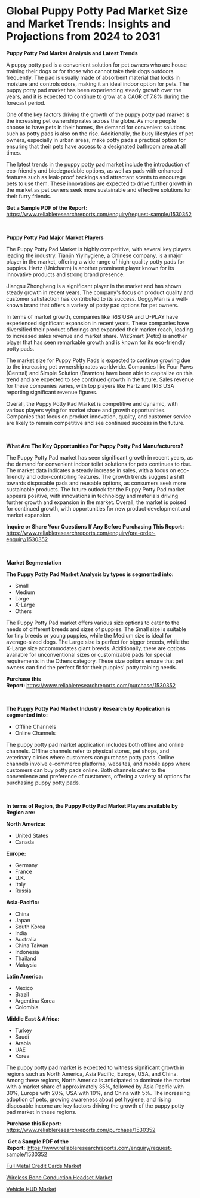 <p><h1>Global Puppy Potty Pad Market Size and Market Trends: Insights and Projections from 2024 to 2031</h1></p><p><strong>Puppy Potty Pad Market Analysis and Latest Trends</strong></p>
<p><p>A puppy potty pad is a convenient solution for pet owners who are house training their dogs or for those who cannot take their dogs outdoors frequently. The pad is usually made of absorbent material that locks in moisture and controls odors, making it an ideal indoor option for pets. The puppy potty pad market has been experiencing steady growth over the years, and it is expected to continue to grow at a CAGR of 7.8% during the forecast period.</p><p>One of the key factors driving the growth of the puppy potty pad market is the increasing pet ownership rates across the globe. As more people choose to have pets in their homes, the demand for convenient solutions such as potty pads is also on the rise. Additionally, the busy lifestyles of pet owners, especially in urban areas, make potty pads a practical option for ensuring that their pets have access to a designated bathroom area at all times.</p><p>The latest trends in the puppy potty pad market include the introduction of eco-friendly and biodegradable options, as well as pads with enhanced features such as leak-proof backings and attractant scents to encourage pets to use them. These innovations are expected to drive further growth in the market as pet owners seek more sustainable and effective solutions for their furry friends.</p></p>
<p><strong>Get a Sample PDF of the Report:&nbsp;</strong> <a href="https://www.reliableresearchreports.com/enquiry/request-sample/1530352">https://www.reliableresearchreports.com/enquiry/request-sample/1530352</a></p>
<p>&nbsp;</p>
<p><strong>Puppy Potty Pad Major Market Players</strong></p>
<p><p>The Puppy Potty Pad Market is highly competitive, with several key players leading the industry. Tianjin Yiyihygiene, a Chinese company, is a major player in the market, offering a wide range of high-quality potty pads for puppies. Hartz (Unicharm) is another prominent player known for its innovative products and strong brand presence. </p><p>Jiangsu Zhongheng is a significant player in the market and has shown steady growth in recent years. The company's focus on product quality and customer satisfaction has contributed to its success. DoggyMan is a well-known brand that offers a variety of potty pad options for pet owners.</p><p>In terms of market growth, companies like IRIS USA and U-PLAY have experienced significant expansion in recent years. These companies have diversified their product offerings and expanded their market reach, leading to increased sales revenue and market share. WizSmart (Petix) is another player that has seen remarkable growth and is known for its eco-friendly potty pads.</p><p>The market size for Puppy Potty Pads is expected to continue growing due to the increasing pet ownership rates worldwide. Companies like Four Paws (Central) and Simple Solution (Bramton) have been able to capitalize on this trend and are expected to see continued growth in the future. Sales revenue for these companies varies, with top players like Hartz and IRIS USA reporting significant revenue figures. </p><p>Overall, the Puppy Potty Pad Market is competitive and dynamic, with various players vying for market share and growth opportunities. Companies that focus on product innovation, quality, and customer service are likely to remain competitive and see continued success in the future.</p></p>
<p>&nbsp;</p>
<p><strong>What Are The Key Opportunities For Puppy Potty Pad Manufacturers?</strong></p>
<p><p>The Puppy Potty Pad market has seen significant growth in recent years, as the demand for convenient indoor toilet solutions for pets continues to rise. The market data indicates a steady increase in sales, with a focus on eco-friendly and odor-controlling features. The growth trends suggest a shift towards disposable pads and reusable options, as consumers seek more sustainable products. The future outlook for the Puppy Potty Pad market appears positive, with innovations in technology and materials driving further growth and expansion in the market. Overall, the market is poised for continued growth, with opportunities for new product development and market expansion.</p></p>
<p><strong>Inquire or Share Your Questions If Any Before Purchasing This Report:</strong> <a href="https://www.reliableresearchreports.com/enquiry/pre-order-enquiry/1530352">https://www.reliableresearchreports.com/enquiry/pre-order-enquiry/1530352</a></p>
<p>&nbsp;</p>
<p><strong>Market Segmentation</strong></p>
<p><strong>The Puppy Potty Pad Market Analysis by types is segmented into:</strong></p>
<p><ul><li>Small</li><li>Medium</li><li>Large</li><li>X-Large</li><li>Others</li></ul></p>
<p><p>The Puppy Potty Pad market offers various size options to cater to the needs of different breeds and sizes of puppies. The Small size is suitable for tiny breeds or young puppies, while the Medium size is ideal for average-sized dogs. The Large size is perfect for bigger breeds, while the X-Large size accommodates giant breeds. Additionally, there are options available for unconventional sizes or customizable pads for special requirements in the Others category. These size options ensure that pet owners can find the perfect fit for their puppies' potty training needs.</p></p>
<p><strong>Purchase this Report:&nbsp;</strong><a href="https://www.reliableresearchreports.com/purchase/1530352">https://www.reliableresearchreports.com/purchase/1530352</a></p>
<p>&nbsp;</p>
<p><strong>The Puppy Potty Pad Market Industry Research by Application is segmented into:</strong></p>
<p><ul><li>Offline Channels</li><li>Online Channels</li></ul></p>
<p><p>The puppy potty pad market application includes both offline and online channels. Offline channels refer to physical stores, pet shops, and veterinary clinics where customers can purchase potty pads. Online channels involve e-commerce platforms, websites, and mobile apps where customers can buy potty pads online. Both channels cater to the convenience and preference of customers, offering a variety of options for purchasing puppy potty pads.</p></p>
<p>&nbsp;</p>
<p><strong>In terms of Region, the Puppy Potty Pad Market Players available by Region are:</strong></p>
<p>
    <p> <strong> North America: </strong>
        <ul>
            <li>United States</li>
            <li>Canada</li>
        </ul>
        </p> 
    <p> <strong> Europe: </strong>
        <ul>
            <li>Germany</li>
            <li>France</li>
            <li>U.K.</li>
            <li>Italy</li>
            <li>Russia</li>
        </ul>
        </p> 
    <p> <strong> Asia-Pacific: </strong>
        <ul>
            <li>China</li>
            <li>Japan</li>
            <li>South Korea</li>
            <li>India</li>
            <li>Australia</li>
            <li>China Taiwan</li>
            <li>Indonesia</li>
            <li>Thailand</li>
            <li>Malaysia</li>
        </ul>
        </p> 
    <p> <strong> Latin America: </strong>
        <ul>
            <li>Mexico</li>
            <li>Brazil</li>
            <li>Argentina Korea</li>
            <li>Colombia</li>
        </ul>
        </p> 
    <p> <strong> Middle East & Africa: </strong>
        <ul>
            <li>Turkey</li>
            <li>Saudi</li>
            <li>Arabia</li>
            <li>UAE</li>
            <li>Korea</li>
        </ul>
    </p>
    </p>
<p><p>The puppy potty pad market is expected to witness significant growth in regions such as North America, Asia Pacific, Europe, USA, and China. Among these regions, North America is anticipated to dominate the market with a market share of approximately 35%, followed by Asia Pacific with 30%, Europe with 20%, USA with 10%, and China with 5%. The increasing adoption of pets, growing awareness about pet hygiene, and rising disposable income are key factors driving the growth of the puppy potty pad market in these regions.</p></p>
<p><strong>Purchase this Report: </strong><a href="https://www.reliableresearchreports.com/purchase/1530352">https://www.reliableresearchreports.com/purchase/1530352</a></p>
<p>&nbsp;<strong>Get a Sample PDF of the Report:&nbsp;&nbsp;</strong><a href="https://www.reliableresearchreports.com/enquiry/request-sample/1530352">https://www.reliableresearchreports.com/enquiry/request-sample/1530352</a></p>
<p><strong></strong></p>
<p><p><a href="https://github.com/seekum/Market-Research-Report-List-1/blob/main/full-metal-credit-cards-market.md">Full Metal Credit Cards Market</a></p><p><a href="https://github.com/timeliteaut/Market-Research-Report-List-1/blob/main/wireless-bone-conduction-headset-market.md">Wireless Bone Conduction Headset Market</a></p><p><a href="https://iodized-pantydraco-05c.notion.site/Vehicle-HUD-Market-with-the-goal-of-estimating-the-market-size-and-future-growth-potential-of-variou-23c14e5f9a594bd7a80553d4b4d434c9">Vehicle HUD Market</a></p></p>
